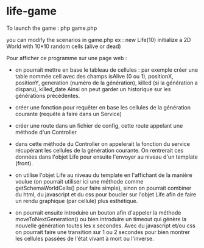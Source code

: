 # life-game
To launch the game : php game.php

you can modify the scenarios in game.php
ex : new Life(10) initialize a 2D World with 10*10 random cells (alive or dead)

Pour afficher ce programme sur une page web : 

- on pourrait mettre en base le tableau de cellules :
par exemple créer une table nommée cell avec des champs isAlive (0 ou 1), positionX, positionY, generation (numéro de la génération), killed (si la génération a disparu), killed_date
Ainsi on peut garder un historique sur les générations précédentes.

- créer une fonction pour requêter en base les cellules de la génération courante (requête à faire dans un Service)

- créer une route dans un fichier de config, cette route appelant une méthode d'un Controller

- dans cette méthode du Controller on appelerait la fonction du service récupérant les cellules de la génération courante. On rentrerait ces données dans l'objet Life pour ensuite l'envoyer au niveau d'un template (front).

- on utilise l'objet Life au niveau du template en l'affichant de la manière voulue (on pourrait utiliser ici une méthode comme getSchemaWorldCells() pour faire simple), sinon on pourrait combiner du html, du javascript et du css pour boucler sur l'objet Life afin de faire un rendu graphique (par cellule) plus esthétique.

- on pourrait ensuite introduire un bouton afin d'appeler la méthode moveToNextGeneration() ou bien introduire un timeout qui génère la nouvelle génération toutes les x secondes.
Avec du javascript et/ou css on pourrait faire une transition sur 1 ou 2 secondes pour bien montrer les cellules passées de l'état vivant à mort ou l'inverse.